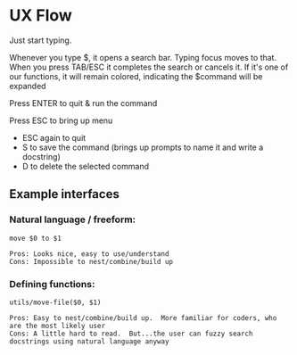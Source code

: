 # UX Flow

Just start typing.

Whenever you type $, it opens a search bar.  Typing focus moves to that.
    When you press TAB/ESC it completes the search or cancels it.
    If it's one of our functions, it will remain colored, indicating the $command will be expanded

Press ENTER to quit & run the command

Press ESC to bring up menu
- ESC again to quit
- S to save the command (brings up prompts to name it and write a docstring)
- D to delete the selected command


## Example interfaces

### Natural language / freeform:
    move $0 to $1

    Pros: Looks nice, easy to use/understand
    Cons: Impossible to nest/combine/build up
    


### Defining functions:
    utils/move-file($0, $1)

    Pros: Easy to nest/combine/build up.  More familiar for coders, who are the most likely user
    Cons: A little hard to read.  But...the user can fuzzy search docstrings using natural language anyway